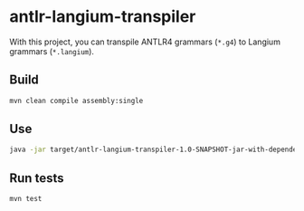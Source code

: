 # antlr-langium-transpiler

With this project, you can transpile ANTLR4 grammars (`*.g4`) to Langium grammars (`*.langium`).

## Build

```sh
mvn clean compile assembly:single
```

## Use

```sh
java -jar target/antlr-langium-transpiler-1.0-SNAPSHOT-jar-with-dependencies.jar antlr4-grammar-file.g4 langium-grammar-folder/
```

## Run tests

```sh
mvn test
```